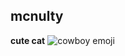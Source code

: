 ## mcnulty
**cute cat**
![cowboy emoji](https://c8.alamy.com/comp/F6YP40/cartoon-emoji-emoticon-cowboy-smiley-face-character-F6YP40.jpg)
